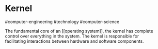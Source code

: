 # Kernel
#computer-engineering #technology #computer-science

The fundamental core of an [[operating system]], the kernel has complete control over everything in the system. The kernel is responsible for facilitating interactions between hardware and software components.
